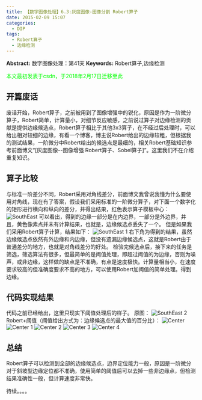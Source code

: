 ```yaml
---
title: 【数字图像处理】6.3:灰度图像-图像分割 Robert算子
date: 2015-02-09 15:07
categories:
  - DIP
tags:
  - Robert算子
  - 边缘检测
---
```

**Abstract:** 数字图像处理：第41天
**Keywords:** Robert算子,边缘检测
<!--more-->
<font color="00FF00">本文最初发表于csdn，于2018年2月17日迁移至此</font>
## 开篇废话
废话开始，Robert算子，之前被用到了图像增强中的锐化，原因是作为一阶微分算子，Robert简单，计算量小，对细节反应敏感，之前说过算子对边缘检测的贡献是提供边缘候选点，Robert算子相比于其他3x3算子，在不经过后处理时，可以给出相对较细的边缘，有看一个博客，博主说Robert给出的边缘较粗，但根据我的测试结果，一阶微分中Robert给出的候选点是最细的，相关Robert基础知识参考前面博文“[灰度图像--图像增强 Robert算子、Sobel算子]”。这里我们不在介绍重复知识。
## 算子比较
与标准一阶差分不同，Robert采用对角线差分，前面博文我曾说我懂为什么要使用对角线，现在有了答案，假设我们采用标准的一阶微分算子，对下面一个数字化的矩形进行横向和纵向的差分，并得出结果，红色表示算子模板中心：
![SouthEast][]
可以看出，得到的边缘一部分是在内边界，一部分是外边界，并且，黄色像素点并未有计算结果，也就是，边缘候选点丢失了一个。
但是如果我们采用Robert算子计算，结果如下：
![SouthEast 1][]
右下角为得到的结果，虽然边缘候选点依然有外边缘和内边缘，但没有遗漏边缘候选点，这就是Robert由于普通差分的地方，也就是对角线差分的好处。
检验完候选点后，接下来的任务是筛选，筛选算法有很多，但最简单的是阈值处理，即超过阈值的为边缘，否则为噪声，或非边缘，这样做的缺点是不准确，有点是速度极快。计算量相当小，在速度要求较高的但准确度要求不高的地方，可以使用Robert加阈值的简单处理。得到边缘。
## 代码实现结果
代码之前已经给出，这里只现实下阈值处理后的样子。
原图：
![SouthEast 2][]
Robert+阈值（阈值给出方式为：边缘候选点的最大值的百分比）：
![Center][]
![Center 1][]
![Center 2][]
![Center 3][]
![Center 4][]
## 总结
Robert算子可以检测到全部的边缘候选点，边界定位能力一般，原因是一阶微分对于斜坡型边缘定位都不准确，使用简单的阈值后可以去掉一些非边缘点，但检测结果准确性一般，但计算速度非常快。

待续。。。。



[SouthEast]: https://tony4ai-1251394096.cos.ap-hongkong.myqcloud.com/blog_images/DIP-6-3-灰度图像-图像分割-Robert算子/20150209144156102.png
[SouthEast 1]: https://tony4ai-1251394096.cos.ap-hongkong.myqcloud.com/blog_images/DIP-6-3-灰度图像-图像分割-Robert算子/20150209144346238.png
[SouthEast 2]: https://tony4ai-1251394096.cos.ap-hongkong.myqcloud.com/blog_images/DIP-6-3-灰度图像-图像分割-Robert算子/20150209150136540.png
[Center]: https://tony4ai-1251394096.cos.ap-hongkong.myqcloud.com/blog_images/DIP-6-3-灰度图像-图像分割-Robert算子/20150209150250596.png
[Center 1]: https://tony4ai-1251394096.cos.ap-hongkong.myqcloud.com/blog_images/DIP-6-3-灰度图像-图像分割-Robert算子/20150209150302546.png
[Center 2]: https://tony4ai-1251394096.cos.ap-hongkong.myqcloud.com/blog_images/DIP-6-3-灰度图像-图像分割-Robert算子/20150209150311142.png
[Center 3]: https://tony4ai-1251394096.cos.ap-hongkong.myqcloud.com/blog_images/DIP-6-3-灰度图像-图像分割-Robert算子/20150209150322449.png
[Center 4]: https://tony4ai-1251394096.cos.ap-hongkong.myqcloud.com/blog_images/DIP-6-3-灰度图像-图像分割-Robert算子/20150209150329641.png
